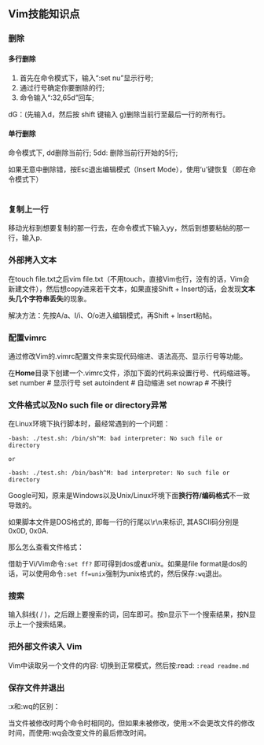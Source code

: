 ## Vim技能知识点

### 删除
#### 多行删除

1. 首先在命令模式下，输入“:set nu”显示行号;
2. 通过行号确定你要删除的行;
3. 命令输入“:32,65d”回车;

dG：(先输入d，然后按 shift 键输入 g)删除当前行至最后一行的所有行。
#### 单行删除

命令模式下, dd删除当前行; 5dd: 删除当前行开始的5行;



如果无意中删除错，按Esc退出编辑模式（Insert Mode），使用‘u’键恢复（即在命令模式下）

#

### 复制上一行
移动光标到想要复制的那一行去，在命令模式下输入yy，然后到想要粘帖的那一行，输入p.

### 外部拷入文本
在touch file.txt之后vim file.txt（不用touch，直接Vim也行，没有的话，Vim会新建文件），然后想copy进来若干文本，如果直接Shift + Insert的话，会发现**文本头几个字符串丢失**的现象。

解决方法：先按A/a、I/i、O/o进入编辑模式，再Shift + Insert粘帖。

### 配置vimrc
通过修改Vim的.vimrc配置文件来实现代码缩进、语法高亮、显示行号等功能。

在**Home**目录下创建一个.vimrc文件，添加下面的代码来设置行号、代码缩进等。
set number             # 显示行号 
set autoindent         # 自动缩进 
set nowrap             # 不换行

### 文件格式以及No such file or directory异常
在Linux环境下执行脚本时，最经常遇到的一个问题：

```
-bash: ./test.sh: /bin/sh^M: bad interpreter: No such file or directory

or

-bash: ./test.sh: /bin/bash^M: bad interpreter: No such file or directory 
```

Google可知，原来是Windows以及Unix/Linux坏境下面**换行符/编码格式**不一致导致的。

如果脚本文件是DOS格式的, 即每一行的行尾以\r\n来标识, 其ASCII码分别是0x0D, 0x0A.

那么怎么查看文件格式：

借助于Vi/Vim命令```:set ff?```
即可得到dos或者unix。如果是file format是dos的话，可以使用命令```:set ff=unix```强制为unix格式的，然后保存```:wq```退出。

### 搜索
输入斜线( / )，之后跟上要搜索的词，回车即可。按n显示下一个搜索结果，按N显示上一个搜索结果。


### 把外部文件读入 Vim
Vim中读取另一个文件的内容: 切换到正常模式，然后按:read: ```:read readme.md```

### 保存文件并退出
:x和:wq的区别：

当文件被修改时两个命令时相同的。但如果未被修改，使用:x不会更改文件的修改时间，而使用:wq会改变文件的最后修改时间。

